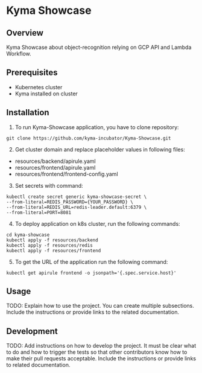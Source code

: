 # Kyma Showcase

## Overview

Kyma Showcase about object-recognition relying on GCP API and Lambda Workflow.

## Prerequisites

- Kubernetes cluster
- Kyma installed on cluster

## Installation

1. To run Kyma-Showcase application, you have to clone repository:
```
git clone https://github.com/kyma-incubator/Kyma-Showcase.git
```
2. Get cluster domain and replace placeholder values in following files:
- resources/backend/apirule.yaml
- resources/frontend/apirule.yaml
- resources/frontend/frontend-config.yaml

3. Set secrets with command:
```
kubectl create secret generic kyma-showcase-secret \ 
--from-literal=REDIS_PASSWORD={YOUR_PASSWORD} \ 
--from-literal=REDIS_URL=redis-leader.default:6379 \
--from-literal=PORT=8081
```

4. To deploy application on k8s cluster, run the following commands:
```
cd kyma-showcase
kubectl apply -f resources/backend
kubectl apply -f resources/redis
kubectl apply -f resources/frontend
```

5. To get the URL of the application run the following command:
```
kubectl get apirule frontend -o jsonpath='{.spec.service.host}'
```

## Usage

TODO: Explain how to use the project. You can create multiple subsections. Include the instructions or provide links to the related documentation.

## Development

TODO: Add instructions on how to develop the project. It must be clear what to do and how to trigger the tests so that other contributors know how to make their pull requests acceptable. Include the instructions or provide links to related documentation.
